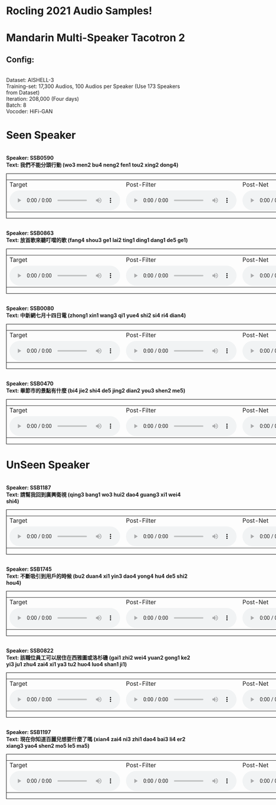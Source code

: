 # Rocling 2021 Audio Samples!

# Mandarin Multi-Speaker Tacotron 2

## Config:
<br>Dataset: AISHELL-3
<br>Training-set: 17,300 Audios, 100 Audios per Speaker (Use 173 Speakers from Dataset)
<br>Iteration: 208,000 (Four days)
<br>Batch: 8
<br>Vocoder: HiFi-GAN

# Seen Speaker
<br><b> Speaker: SSB0590 </b>
<br><b> Text: 我們不能分頭行動 (wo3 men2 bu4 neng2 fen1 tou2 xing2 dong4)</b>
<div style="border:1px black solid;width:1202px;">
    <table>
        <tr>
            <td> Target </td>
            <td> Post-Filter </td>
            <td> Post-Net </td>
        </tr>
        <tr>
            <td>
                <audio controls>
                    <source src="audio/inside/Men/590/gt.wav" type="audio/wav">
                </audio>
            </td>
            <td>
                <audio controls>
                    <source src="audio/inside/Men/590/pf.wav" type="audio/wav">
                </audio>
            </td>
            <td>
                <audio controls>
                    <source src="audio/inside/Men/590/pn.wav" type="audio/wav">
                </audio>
            </td>
        </tr>
    </table>
</div>

<br><b> Speaker: SSB0863 </b>
<br><b> Text: 放首歌來聽叮噹的歌 (fang4 shou3 ge1 lai2 ting1 ding1 dang1 de5 ge1)</b>
<div style="border:1px black solid;width:1202px;">
    <table>
        <tr>
            <td> Target </td>
            <td> Post-Filter </td>
            <td> Post-Net </td>
        </tr>
        <tr>
            <td>
                <audio controls>
                    <source src="audio/inside/Men/863/gt.wav" type="audio/wav">
                </audio>
            </td>
            <td>
                <audio controls>
                    <source src="audio/inside/Men/863/pf.wav" type="audio/wav">
                </audio>
            </td>
            <td>
                <audio controls>
                    <source src="audio/inside/Men/863/pn.wav" type="audio/wav">
                </audio>
            </td>
        </tr>
    </table>
</div>

<br><b> Speaker: SSB0080 </b>
<br><b> Text: 中新網七月十四日電 (zhong1 xin1 wang3 qi1 yue4 shi2 si4 ri4 dian4)</b>
<div style="border:1px black solid;width:1202px;">
    <table>
        <tr>
            <td> Target </td>
            <td> Post-Filter </td>
            <td> Post-Net </td>
        </tr>
        <tr>
            <td>
                <audio controls>
                    <source src="audio/inside/Women/80/gt.wav" type="audio/wav">
                </audio>
            </td>
            <td>
                <audio controls>
                    <source src="audio/inside/Women/80/pf.wav" type="audio/wav">
                </audio>
            </td>
            <td>
                <audio controls>
                    <source src="audio/inside/Women/80/pn.wav" type="audio/wav">
                </audio>
            </td>
        </tr>
    </table>
</div>

<br><b> Speaker: SSB0470 </b>
<br><b> Text: 畢節市的景點有什麼 (bi4 jie2 shi4 de5 jing2 dian2 you3 shen2 me5)</b>
<div style="border:1px black solid;width:1202px;">
    <table>
        <tr>
            <td> Target </td>
            <td> Post-Filter </td>
            <td> Post-Net </td>
        </tr>
        <tr>
            <td>
                <audio controls>
                    <source src="audio/inside/Women/80/gt.wav" type="audio/wav">
                </audio>
            </td>
            <td>
                <audio controls>
                    <source src="audio/inside/Women/80/pf.wav" type="audio/wav">
                </audio>
            </td>
            <td>
                <audio controls>
                    <source src="audio/inside/Women/80/pn.wav" type="audio/wav">
                </audio>
            </td>
        </tr>
    </table>
</div>


# UnSeen Speaker
<br><b> Speaker: SSB1187 </b>
<br><b> Text: 請幫我回到廣興衛視 (qing3 bang1 wo3 hui2 dao4 guang3 xi1 wei4 shi4)</b>
<div style="border:1px black solid;width:1202px;">
    <table>
        <tr>
            <td> Target </td>
            <td> Post-Filter </td>
            <td> Post-Net </td>
        </tr>
        <tr>
            <td>
                <audio controls>
                    <source src="audio/outside/Men/1187/gt.wav" type="audio/wav">
                </audio>
            </td>
            <td>
                <audio controls>
                    <source src="audio/outside/Men/1187/pf.wav" type="audio/wav">
                </audio>
            </td>
            <td>
                <audio controls>
                    <source src="audio/outside/Men/1187/pn.wav" type="audio/wav">
                </audio>
            </td>
        </tr>
    </table>
</div>

<br><b> Speaker: SSB1745 </b>
<br><b> Text: 不斷吸引到用戶的時候 (bu2 duan4 xi1 yin3 dao4 yong4 hu4 de5 shi2 hou4)</b>
<div style="border:1px black solid;width:1202px;">
    <table>
        <tr>
            <td> Target </td>
            <td> Post-Filter </td>
            <td> Post-Net </td>
        </tr>
        <tr>
            <td>
                <audio controls>
                    <source src="audio/outside/Men/1745/gt.wav" type="audio/wav">
                </audio>
            </td>
            <td>
                <audio controls>
                    <source src="audio/outside/Men/1745/pf.wav" type="audio/wav">
                </audio>
            </td>
            <td>
                <audio controls>
                    <source src="audio/outside/Men/1745/pn.wav" type="audio/wav">
                </audio>
            </td>
        </tr>
    </table>
</div>

<br><b> Speaker: SSB0822 </b>
<br><b> Text: 該職位員工可以居住在西雅圖或洛杉磯 (gai1 zhi2 wei4 yuan2 gong1 ke2 yi3 ju1 zhu4 zai4 xi1 ya3 tu2 huo4 luo4 shan1 ji1)</b>
<div style="border:1px black solid;width:1202px;">
    <table>
        <tr>
            <td> Target </td>
            <td> Post-Filter </td>
            <td> Post-Net </td>
        </tr>
        <tr>
            <td>
                <audio controls>
                    <source src="audio/outside/Women/822/gt.wav" type="audio/wav">
                </audio>
            </td>
            <td>
                <audio controls>
                    <source src="audio/outside/Women/822/pf.wav" type="audio/wav">
                </audio>
            </td>
            <td>
                <audio controls>
                    <source src="audio/outside/Women/822/pn.wav" type="audio/wav">
                </audio>
            </td>
        </tr>
    </table>
</div>

<br><b> Speaker: SSB1197 </b>
<br><b> Text: 現在你知道百麗兒想要什麼了嗎 (xian4 zai4 ni3 zhi1 dao4 bai3 li4 er2 xiang3 yao4 shen2 mo5 le5 ma5)</b>
<div style="border:1px black solid;width:1202px;">
    <table>
        <tr>
            <td> Target </td>
            <td> Post-Filter </td>
            <td> Post-Net </td>
        </tr>
        <tr>
            <td>
                <audio controls>
                    <source src="audio/outside/Women/1197/gt.wav" type="audio/wav">
                </audio>
            </td>
            <td>
                <audio controls>
                    <source src="audio/outside/Women/1197/pf.wav" type="audio/wav">
                </audio>
            </td>
            <td>
                <audio controls>
                    <source src="audio/outside/Women/1197/pn.wav" type="audio/wav">
                </audio>
            </td>
        </tr>
    </table>
</div>

